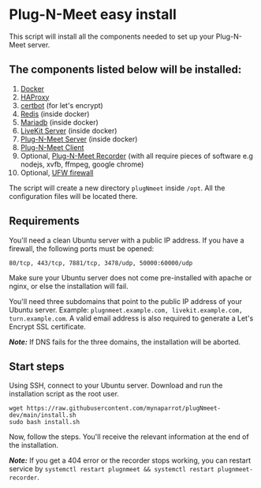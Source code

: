 # Plug-N-Meet easy install

This script will install all the components needed to set up your Plug-N-Meet server.

## The components listed below will be installed:

1) [Docker](https://docs.docker.com/engine/install/ubuntu/)
2) [HAProxy](https://www.haproxy.org/)
3) [certbot](https://certbot.eff.org/) (for let's encrypt)
4) [Redis](https://hub.docker.com/_/redis) (inside docker)
5) [Mariadb](https://hub.docker.com/_/mariadb) (inside docker)
6) [LiveKit Server](https://github.com/livekit/livekit-server) (inside docker)
7) [Plug-N-Meet Server](https://github.com/mynaparrot/plugNmeet-server) (inside docker)
8) [Plug-N-Meet Client](https://github.com/mynaparrot/plugNmeet-client)
9) Optional, [Plug-N-Meet Recorder](https://github.com/mynaparrot/plugNmeet-recorder) (with all require pieces of
   software e.g nodejs, xvfb, ffmpeg, google chrome)
10) Optional, [UFW firewall](https://help.ubuntu.com/community/UFW)

The script will create a new directory `plugNmeet` inside `/opt`. All the configuration files will be located there.

## Requirements

You'll need a clean Ubuntu server with a public IP address. If you have a firewall, the following ports must be opened:

```
80/tcp, 443/tcp, 7881/tcp, 3478/udp, 50000:60000/udp
```

Make sure your Ubuntu server does not come pre-installed with apache or nginx, or else the installation will fail.

You'll need three subdomains that point to the public IP address of your Ubuntu server.
Example: ```plugnmeet.example.com, livekit.example.com, turn.example.com```. A valid email address is also required to
generate a Let's Encrypt SSL certificate.

***Note:*** If DNS fails for the three domains, the installation will be aborted.

## Start steps

Using SSH, connect to your Ubuntu server. Download and run the installation script as the root user.

```
wget https://raw.githubusercontent.com/mynaparrot/plugNmeet-dev/main/install.sh
sudo bash install.sh
```

Now, follow the steps. You'll receive the relevant information at the end of the installation.

***Note:*** If you get a 404 error or the recorder stops working, you can restart service
by `systemctl restart plugnmeet && systemctl restart plugnmeet-recorder`.
